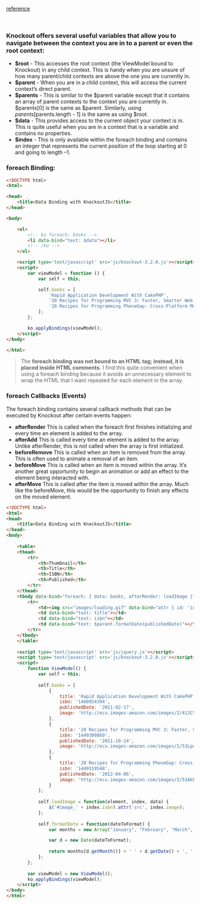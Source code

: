 
[reference](https://github.com/oreillymedia/knockout_js)

<br>

### Knockout offers several useful variables that allow you to navigate between the context you are in to a parent or even the root context:

* **$root** - This accesses the root context (the ViewModel bound to Knockout) in any child context. This is handy when you are unsure of how many parent/child contexts are above
the one you are currently in.
* **$parent** - When you are in a child context, this will access the current context’s direct parent.
* **$parents** - This is similar to the $parent variable except that it contains an array of parent contexts to the context you are currently in. $parents[0] is the same as $parent. Similarly,
using $parents[$parents.length - 1] is the same as using $root.
* **$data** - This provides access to the current object your context is in. This is quite useful when you are in a context that is a variable and contains no properties.
* **$index** - This is only available within the foreach binding and contains an integer that represents the current position of the loop starting at 0 and going to length –1.

### foreach Binding:

```html
<!DOCTYPE html>
<html>

<head>
	<title>Data Binding with KnockoutJS</title>
</head>

<body>

	<ul>
		<!-- ko foreach: books -->
		<li data-bind="text: $data"></li>
		<!-- /ko -->
	</ul>

	<script type='text/javascript' src='js/knockout-3.2.0.js'></script>
	<script>
		var viewModel = function () {
			var self = this;

			self.books = [
				'Rapid Application Development With CakePHP',
				'20 Recipes for Programming MVC 3: Faster, Smarter Web Development',
				'20 Recipes for Programming PhoneGap: Cross-Platform Mobile Development for Android and iPhone'
			];
		};

		ko.applyBindings(viewModel);
	</script>
</body>

</html>
```

> The **foreach binding was not bound to an HTML tag; instead, it is placed inside HTML comments.** I find this quite convenient when using a foreach binding because it avoids an unnecessary element to wrap the HTML that I want repeated for each element in the array.

### foreach Callbacks (Events)
The foreach binding contains several callback methods that can be executed by Knockout after certain events happen:
* **afterRender**
This is called when the foreach first finishes initializing and every time an element is added to the array.
* **afterAdd**
This is called every time an element is added to the array. Unlike afterRender, this is not called when the array is first initialized.
* **beforeRemove** 
This is called when an item is removed from the array. This is often used to animate a removal of an item.
* **beforeMove**
This is called when an item is moved within the array. It’s another great opportunity to begin an animation or add an effect to the element being interacted with.
* **afterMove**
This is called after the item is moved within the array. Much like the beforeMove, this would be the opportunity to finish any effects on the moved element.

```html
<!DOCTYPE html>
<html>
<head>
	<title>Data Binding with KnockoutJS</title>
</head>
<body>
	
	<table>
	<thead>
		<tr>
			<th>Thumbnail</th>
			<th>Title</th>
			<th>ISBN</th>
			<th>Published</th>
		</tr>
	</thead>
	<tbody data-bind="foreach: { data: books, afterRender: loadImage }">
		<tr>
			<td><img src="images/loading.gif" data-bind="attr { id: 'image_' + isbn }" /></td>
			<td data-bind="text: title"></td>
			<td data-bind="text: isbn"></td>
			<td data-bind="text: $parent.formatDate(publishedDate)"></td>
		</tr>
	</tbody>
	</table>
	
	<script type='text/javascript' src='js/jquery.js'></script>
	<script type='text/javascript' src='js/knockout-3.2.0.js'></script>
	<script>
		function ViewModel() {
			var self = this;
			
			self.books = [
				{
					title: 'Rapid Application Development With CakePHP',
					isbn: '1460954394',
					publishedDate: '2011-02-17',
					image: 'http://ecx.images-amazon.com/images/I/41JC54HEroL._AA160_.jpg'
				},
				{
					title: '20 Recipes for Programming MVC 3: Faster, Smarter Web Development', 
					isbn: '1449309860',
					publishedDate: '2011-10-14',
					image: 'http://ecx.images-amazon.com/images/I/51LpqnDq8-L._AA160_.jpg'
				},
				{
					title: '20 Recipes for Programming PhoneGap: Cross-Platform Mobile Development for Android and iPhone', 
					isbn: '1449319548',
					publishedDate: '2012-04-06',
					image: 'http://ecx.images-amazon.com/images/I/51AkFkNeUxL._AA160_.jpg'
				}
			];
			
			self.loadImage = function(element, index, data) {
				$('#image_' + index.isbn).attr('src', index.image);
			};
			
			self.formatDate = function(dateToFormat) {
				var months = new Array("January", "February", "March", "April", "May", "June", "July", "August", "September", "October", "November", "December");

				var d = new Date(dateToFormat);
				
				return months[d.getMonth()] + ' ' + d.getDate() + ', ' + d.getFullYear();
			};
		};
		
		var viewModel = new ViewModel();
		ko.applyBindings(viewModel);
	</script>
</body>
</html>
```



























